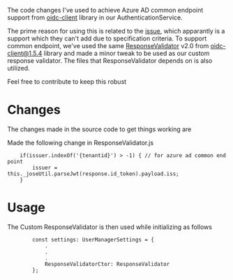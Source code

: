 The code changes I've used to achieve Azure AD common endpoint support from [oidc-client](https://github.com/IdentityModel/oidc-client-js) library in our AuthenticationService. 

The prime reason for using this is related to the [issue](https://github.com/IdentityModel/oidc-client-js/issues/724), which apparantly is a support which they can't add due to specification criteria. To support common endpoint, we've used the same [ResponseValidator](https://github.com/IdentityModel/oidc-client-js/blob/dev/src/ResponseValidator.js) v2.0 from oidc-client@1.5.4 library and made a minor tweak to be used as our custom response validator. The files that ResponseValidator depends on is also utilized.

Feel free to contribute to keep this robust

# Changes
The changes made in the source code to get things working are

Made the following change in ResponseValidator.js
```
    if(issuer.indexOf('{tenantid}') > -1) { // for azure ad common end point 
        issuer = this._joseUtil.parseJwt(response.id_token).payload.iss;
    }

```

# Usage
The Custom ResponseValidator is then used while initializing as follows
```
        const settings: UserManagerSettings = {
            .
            .
            .
            ResponseValidatorCtor: ResponseValidator 
        };
```
